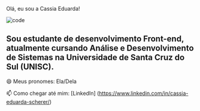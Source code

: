 Olá, eu sou a Cassia Eduarda!

![code](https://user-images.githubusercontent.com/80048051/226607683-e9b692b9-0ba6-44ff-8333-dadc2cca2419.gif)


## Sou estudante de desenvolvimento Front-end, atualmente cursando Análise e Desenvolvimento de Sistemas na Universidade de Santa Cruz do Sul (UNISC).

😄 Meus pronomes: Ela/Dela

📫 Como chegar até mim: [LinkedIn] (https://www.linkedin.com/in/cassia-eduarda-scherer/)
